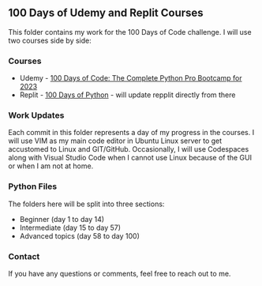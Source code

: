 ## 100 Days of Udemy and Replit Courses

This folder contains my work for the 100 Days of Code challenge. I will use two courses side by side:  

### Courses

* Udemy - [100 Days of Code: The Complete Python Pro Bootcamp for 2023](https://www.udemy.com/course/100-days-of-code/)
* Replit - [100 Days of Python](https://replit.com/@Vladdstian) - will update repplit directly from there

### Work Updates

Each commit in this folder represents a day of my progress in the courses. I will use VIM as my main code editor in Ubuntu Linux server to get accustomed to Linux and GIT/GitHub. 
Occasionally, I will use Codespaces along with Visual Studio Code when I cannot use Linux because of the GUI or when I am not at home.


### Python Files
The folders here will be split into three sections:

- Beginner (day 1 to day 14)
- Intermediate (day 15 to day 57)
- Advanced topics (day 58 to day 100)


### Contact

If you have any questions or comments, feel free to reach out to me.
